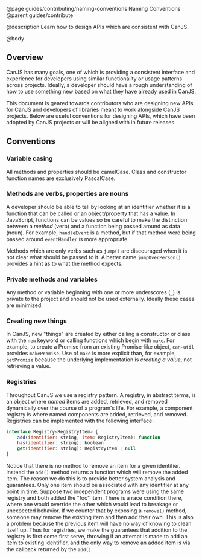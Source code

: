 @page guides/contributing/naming-conventions Naming Conventions
@parent guides/contribute

@description Learn how to design APIs which are consistent with CanJS.

@body

## Overview

CanJS has many goals, one of which is providing a consistent interface and experience for developers using similar functionality or usage patterns across projects. Ideally, a developer should have a rough understanding of how to use something new based on what they have already used in CanJS.

This document is geared towards contributors who are designing new APIs for CanJS and developers of libraries meant to work alongside CanJS projects. Below are useful conventions for designing APIs, which have been adopted by CanJS projects or will be aligned with in future releases.

## Conventions

### Variable casing

All methods and properties should be camelCase. Class and constructor function names are exclusively PascalCase. 

### Methods are verbs, properties are nouns

A developer should be able to tell by looking at an identifier whether it is a function that can be called or an object/property that has a value. In JavaScript, functions can be values so be careful to make the distinction between a *method* (verb) and a function being passed around as data (noun). For example, `handleEvent` is a method, but if that method were being passed around `eventHandler` is more appropriate.

Methods which are only verbs such as `jump()` are discouraged when it is not clear what should be passed to it. A better name `jumpOverPerson()` provides a hint as to what the method expects.

### Private methods and variables

Any method or variable beginning with one or more underscores (`_`) is private to the project and should not be used externally. Ideally these cases are minimized.

### Creating new things

In CanJS, new "things" are created by either calling a constructor or class with the `new` keyword or calling functions which begin with `make`. For example, to create a Promise from an existing Promise-like object, `can-util` provides `makePromise`. Use of `make` is more explicit than, for example, `getPromise` because the underlying implementation is *creating a value*, not retrieving a value.

### Registries

Throughout CanJS we use a registry pattern. A registry, in abstract terms, is an object where *named* items are added, retrieved, and removed dynamically over the course of a program's life. For example, a component registry is where named components are added, retrieved, and removed. Registries can be implemented with the following interface:

```js
interface Registry<RegistryItem> {
    add(identifier: string, item: RegistryItem): function
    has(identifier: string): boolean
    get(identifier: string): RegistryItem | null
}
```

Notice that there is no method to remove an item for a given identifier. Instead the `add()` method returns a function which will remove the added item. The reason we do this is to provide better system analysis and guarantees. Only one item should be associated with any identifier at any point in time. Suppose two independent programs were using the same registry and both added the "foo" item. There is a race condition there, where one would override the other which would lead to breakage or unexpected behavior. If we counter that by exposing a `remove()` method, someone may remove the existing item and then add their own. This is also a problem because the previous item will have no way of knowing to clean itself up. Thus for registries, we make the guarantees that addition to the registry is first come first serve, throwing if an attempt is made to add an item to existing identifier, and the only way to remove an added item is via the callback returned by the `add()`.